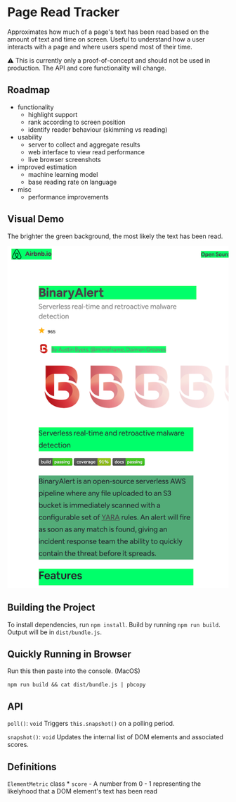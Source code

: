 # Page Read Tracker

Approximates how much of a page's text has been read based on the amount of text and time on screen. Useful to understand how a user interacts with a page and where users spend most of their time.

⚠️ This is currently only a proof-of-concept and should not be used in production. The API and core functionality will change.

## Roadmap

* functionality
    * highlight support
    * rank according to screen position
    * identify reader behaviour (skimming vs reading)
* usability
    * server to collect and aggregate results
    * web interface to view read performance
    * live browser screenshots
* improved estimation
    * machine learning model
    * base reading rate on language
* misc
    * performance improvements

## Visual Demo
The brighter the green background, the most likely the text has been read.

![demo screenshot](./demo.png "demo")

## Building the Project

To install dependencies, run `npm install`. Build by running `npm run build`. Output will be in `dist/bundle.js`.

## Quickly Running in Browser
Run this then paste into the console. (MacOS)
```
npm run build && cat dist/bundle.js | pbcopy
```

## API

`poll()`: `void`
Triggers `this.snapshot()` on a polling period.

`snapshot()`: `void`
Updates the internal list of DOM elements and associated scores.

## Definitions

`ElementMetric` class
    * `score` - A number from 0 - 1 representing the likelyhood that a DOM element's text has been read

